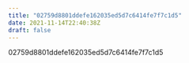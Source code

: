 ```yaml
---
title: "02759d8801ddefe162035ed5d7c6414fe7f7c1d5"
date: 2021-11-14T22:40:38Z
draft: false
---
```


02759d8801ddefe162035ed5d7c6414fe7f7c1d5
